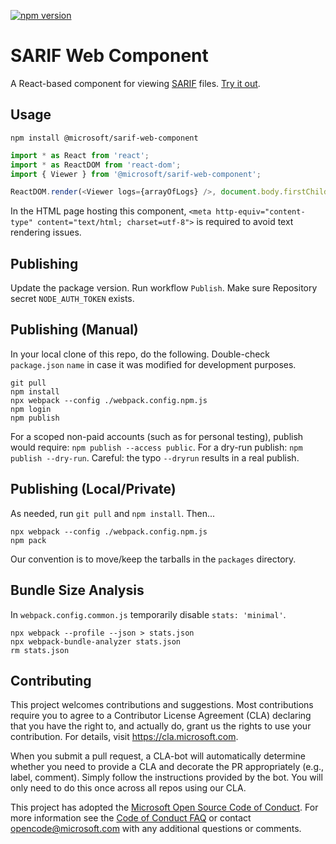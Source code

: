 [![npm version](https://img.shields.io/npm/v/@microsoft/sarif-web-component.svg?style=flat)](https://www.npmjs.com/package/@microsoft/sarif-web-component)

# SARIF Web Component

A React-based component for viewing [SARIF](http://sarifweb.azurewebsites.net/) files. [Try it out](https://microsoft.github.io/sarif-web-component/).

## Usage

```
npm install @microsoft/sarif-web-component
```

```js
import * as React from 'react';
import * as ReactDOM from 'react-dom';
import { Viewer } from '@microsoft/sarif-web-component';

ReactDOM.render(<Viewer logs={arrayOfLogs} />, document.body.firstChild);
```

In the HTML page hosting this component, `<meta http-equiv="content-type" content="text/html; charset=utf-8">` is required to avoid text rendering issues.

## Publishing

Update the package version. Run workflow `Publish`. Make sure Repository secret `NODE_AUTH_TOKEN` exists.

## Publishing (Manual)

In your local clone of this repo, do the following. Double-check `package.json` `name` in case it was modified for development purposes.

```
git pull
npm install
npx webpack --config ./webpack.config.npm.js
npm login
npm publish
```

For a scoped non-paid accounts (such as for personal testing), publish would require: `npm publish --access public`. For a dry-run publish: `npm publish --dry-run`. Careful: the typo `--dryrun` results in a real publish.

## Publishing (Local/Private)

As needed, run `git pull` and `npm install`. Then...

```
npx webpack --config ./webpack.config.npm.js
npm pack
```

Our convention is to move/keep the tarballs in the `packages` directory.

## Bundle Size Analysis

In `webpack.config.common.js` temporarily disable `stats: 'minimal'`.

```
npx webpack --profile --json > stats.json
npx webpack-bundle-analyzer stats.json
rm stats.json
```

## Contributing

This project welcomes contributions and suggestions. Most contributions require you to agree to a Contributor License Agreement (CLA) declaring that you have the right to, and actually do, grant us the rights to use your contribution. For details, visit https://cla.microsoft.com.

When you submit a pull request, a CLA-bot will automatically determine whether you need to provide a CLA and decorate the PR appropriately (e.g., label, comment). Simply follow the instructions provided by the bot. You will only need to do this once across all repos using our CLA.

This project has adopted the [Microsoft Open Source Code of Conduct](https://opensource.microsoft.com/codeofconduct/). For more information see the [Code of Conduct FAQ](https://opensource.microsoft.com/codeofconduct/faq/) or contact [opencode@microsoft.com](mailto:opencode@microsoft.com) with any additional questions or comments.
